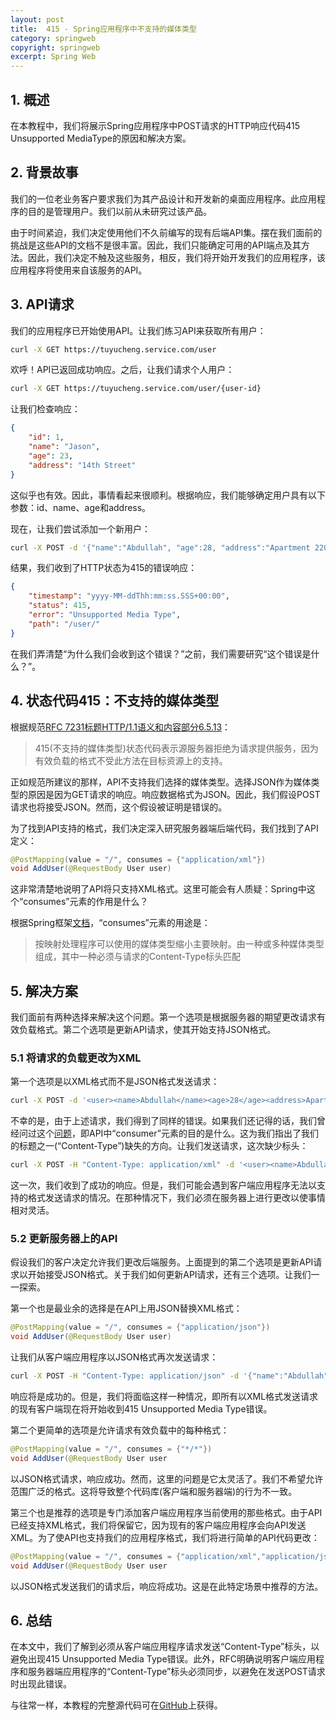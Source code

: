 ```yaml
---
layout: post
title:  415 - Spring应用程序中不支持的媒体类型
category: springweb
copyright: springweb
excerpt: Spring Web
---
```


## 1. 概述

在本教程中，我们将展示Spring应用程序中POST请求的HTTP响应代码415 Unsupported MediaType的原因和解决方案。

## 2. 背景故事

我们的一位老业务客户要求我们为其产品设计和开发新的桌面应用程序。此应用程序的目的是管理用户。我们以前从未研究过该产品。

由于时间紧迫，我们决定使用他们不久前编写的现有后端API集。摆在我们面前的挑战是这些API的文档不是很丰富。因此，我们只能确定可用的API端点及其方法。因此，我们决定不触及这些服务，相反，我们将开始开发我们的应用程序，该应用程序将使用来自该服务的API。

## 3. API请求

我们的应用程序已开始使用API。让我们练习API来获取所有用户：

```bash
curl -X GET https://tuyucheng.service.com/user
```

欢呼！API已返回成功响应。之后，让我们请求个人用户：

```bash
curl -X GET https://tuyucheng.service.com/user/{user-id}
```

让我们检查响应：

```json
{
    "id": 1,
    "name": "Jason",
    "age": 23,
    "address": "14th Street"
}
```

这似乎也有效。因此，事情看起来很顺利。根据响应，我们能够确定用户具有以下参数：id、name、age和address。

现在，让我们尝试添加一个新用户：

```bash
curl -X POST -d '{"name":"Abdullah", "age":28, "address":"Apartment 2201"}' https://baeldung.service.com/user/
```

结果，我们收到了HTTP状态为415的错误响应：

```json
{
    "timestamp": "yyyy-MM-ddThh:mm:ss.SSS+00:00",
    "status": 415,
    "error": "Unsupported Media Type",
    "path": "/user/"
}
```

在我们弄清楚“为什么我们会收到这个错误？”之前，我们需要研究“这个错误是什么？”。

## 4. 状态代码415：不支持的媒体类型

根据规范[RFC 7231标题HTTP/1.1语义和内容部分6.5.13](https://datatracker.ietf.org/doc/html/rfc7231#section-6.5.13)：

>   415(不支持的媒体类型)状态代码表示源服务器拒绝为请求提供服务，因为有效负载的格式不受此方法在目标资源上的支持。

正如规范所建议的那样，API不支持我们选择的媒体类型。选择JSON作为媒体类型的原因是因为GET请求的响应。响应数据格式为JSON。因此，我们假设POST请求也将接受JSON。然而，这个假设被证明是错误的。

为了找到API支持的格式，我们决定深入研究服务器端后端代码，我们找到了API定义：

```java
@PostMapping(value = "/", consumes = {"application/xml"})
void AddUser(@RequestBody User user)
```

这非常清楚地说明了API将只支持XML格式。这里可能会有人质疑：Spring中这个“consumes”元素的作用是什么？

根据Spring框架[文档](https://docs.spring.io/spring-framework/docs/current/javadoc-api/org/springframework/web/bind/annotation/RequestMapping.html#consumes--)，“consumes”元素的用途是：

>   按映射处理程序可以使用的媒体类型缩小主要映射。由一种或多种媒体类型组成，其中一种必须与请求的Content-Type标头匹配

## 5. 解决方案

我们面前有两种选择来解决这个问题。第一个选项是根据服务器的期望更改请求有效负载格式。第二个选项是更新API请求，使其开始支持JSON格式。

### 5.1 将请求的负载更改为XML

第一个选项是以XML格式而不是JSON格式发送请求：

```bash
curl -X POST -d '<user><name>Abdullah</name><age>28</age><address>Apartment 2201</address></user>' https://tuyucheng.service.com/user/
```

不幸的是，由于上述请求，我们得到了同样的错误。如果我们还记得的话，我们曾经问过这个[问题](https://www.baeldung.com/spring-415-unsupported-mediatype#1-consumes-method-in-spring)，即API中“consumer”元素的目的是什么。这为我们指出了我们的标题之一(“Content-Type”)缺失的方向。让我们发送请求，这次缺少标头：

```bash
curl -X POST -H "Content-Type: application/xml" -d '<user><name>Abdullah</name><age>28</age><address>Apartment 2201</address></user>' https://tuyucheng.service.com/user/
```

这一次，我们收到了成功的响应。但是，我们可能会遇到客户端应用程序无法以支持的格式发送请求的情况。在那种情况下，我们必须在服务器上进行更改以使事情相对灵活。

### 5.2 更新服务器上的API

假设我们的客户决定允许我们更改后端服务。上面提到的第二个选项是更新API请求以开始接受JSON格式。关于我们如何更新API请求，还有三个选项。让我们一一探索。

第一个也是最业余的选择是在API上用JSON替换XML格式：

```java
@PostMapping(value = "/", consumes = {"application/json"}) 
void AddUser(@RequestBody User user)
```

让我们从客户端应用程序以JSON格式再次发送请求：

```bash
curl -X POST -H "Content-Type: application/json" -d '{"name":"Abdullah", "age":28, "address":"Apartment 2201"} https://tuyucheng.service.com/user/'
```

响应将是成功的。但是，我们将面临这样一种情况，即所有以XML格式发送请求的现有客户端现在将开始收到415 Unsupported Media Type错误。

第二个更简单的选项是允许请求有效负载中的每种格式：

```java
@PostMapping(value = "/", consumes = {"*/*"}) 
void AddUser(@RequestBody User user
```

以JSON格式请求，响应成功。然而，这里的问题是它太灵活了。我们不希望允许范围广泛的格式。这将导致整个代码库(客户端和服务器端)的行为不一致。

第三个也是推荐的选项是专门添加客户端应用程序当前使用的那些格式。由于API已经支持XML格式，我们将保留它，因为现有的客户端应用程序会向API发送XML。为了使API也支持我们的应用程序格式，我们将进行简单的API代码更改：

```java
@PostMapping(value = "/", consumes = {"application/xml","application/json"}) 
void AddUser(@RequestBody User user
```

以JSON格式发送我们的请求后，响应将成功。这是在此特定场景中推荐的方法。

## 6. 总结

在本文中，我们了解到必须从客户端应用程序请求发送“Content-Type”标头，以避免出现415 Unsupported Media Type错误。此外，RFC明确说明客户端应用程序和服务器端应用程序的“Content-Type”标头必须同步，以避免在发送POST请求时出现此错误。

与往常一样，本教程的完整源代码可在[GitHub](https://github.com/tuyucheng7/taketoday-tutorial4j/tree/master/spring-web-modules)上获得。